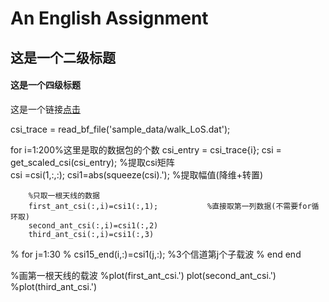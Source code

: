 # An English Assignment
## 这是一个二级标题
#### 这是一个四级标题

这是一个链接[点击](http://www.baidu.com)

csi_trace = read_bf_file('sample_data/walk_LoS.dat');
 
for i=1:200%这里是取的数据包的个数
        csi_entry = csi_trace{i};
        csi = get_scaled_csi(csi_entry); %提取csi矩阵    
        csi =csi(1,:,:);
        csi1=abs(squeeze(csi).');          %提取幅值(降维+转置)
        
        %只取一根天线的数据
        first_ant_csi(:,i)=csi1(:,1);           %直接取第一列数据(不需要for循环取)
        second_ant_csi(:,i)=csi1(:,2)
        third_ant_csi(:,i)=csi1(:,3)
                     
%         for j=1:30
%             csi15_end(i,:)=csi1(j,:);           %3个信道第j个子载波
%         end
end
 
%画第一根天线的载波
%plot(first_ant_csi.')
plot(second_ant_csi.')
%plot(third_ant_csi.')
